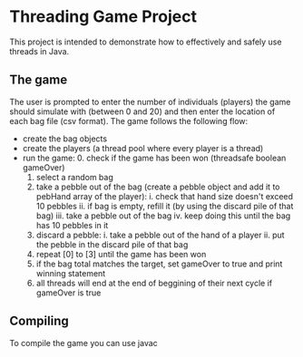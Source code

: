 # Threading Game Project
This project is intended to demonstrate how to effectively and safely use threads in Java.

## The game
The user is prompted to enter the number of individuals (players) the
game should simulate with (between 0 and 20) and then enter the location of each bag file (csv format).
The game follows the following flow:
- create the bag objects
- create the players (a thread pool where every player is a thread)
- run the game:
  0. check if the game has been won (threadsafe boolean gameOver)
  1. select a random bag
  2. take a pebble out of the bag (create a pebble object and add it to pebHand array of the player):
    i.    check that hand size doesn't exceed 10 pebbles
    ii.   if bag is empty, refill it (by using the discard pile of that bag)
    iii.  take a pebble out of the bag
    iv.   keep doing this until the bag has 10 pebbles in it
  3. discard a pebble:
    i.    take a pebble out of the hand of a player
    ii.   put the pebble in the discard pile of that bag
  4. repeat [0] to [3] until the game has been won 
  5. if the bag total matches the target, set gameOver to true and print winning statement
  6. all threads will end at the end of beggining of their next cycle if gameOver is true

## Compiling
To compile the game you can use javac 

